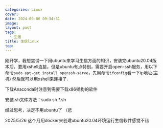 ```yaml
---
categories: Linux
cover: 
date: 2024-09-06 09:34:31
image: 
layout: post
tags: 
  - 生信
title: 生信linux
top: 
---
```


刚开学，我想尝试一下用ubuntu来学习生信方面的知识，安装完ubuntu20.04版本后，要用xshell连接，但是ubuntu有点特别，需要开启open-ssh服务，用以下命令`sudo apt-get install openssh-serve`，先用命令`ifconfig`看一下ip地址(主机) 然后就可以用xshell来连接了.

下载Anaconda时注意到需要下载x86架构的软件

安装.sh文件方法：sudo sh *.sh

经过思考，决定不用ubuntu了     （悲

2025/5/26   这个月用docker来创建ubuntu20.04环境运行生信软件感觉不错